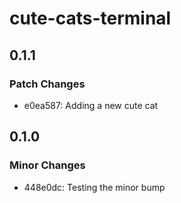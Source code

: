 # cute-cats-terminal

## 0.1.1

### Patch Changes

- e0ea587: Adding a new cute cat

## 0.1.0

### Minor Changes

- 448e0dc: Testing the minor bump

